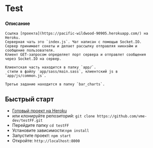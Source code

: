 #  Test

### Описание
    Ссылка [проекта](https://pacific-wildwood-90905.herokuapp.com/) на Heroku.
    Серверная чать это `index.js`. Чат написан с помощью Socket.IO. 
    Сервер принимает сокеты и делает рассылку отправляя никнэйм и сообщение пользователя. 
    Клиент GET-запросом определяет порт сервера и отправлет сообщения через Socket.IO на сервер.

    Клиентская часть находится в папку `app/`. 
     стили в файлу `app/sass/main.sass`, клиентский js в `app/js/common.js`.

    Третье задание находится в папку `bar_charts`.

## Быстрый старт
- [Готовый проект на Heroku](https://pacific-wildwood-90905.herokuapp.com/)
- или клонируйте репозиторий: `git clone https://github.com/vme-dev/testFF.git`
- Перейдите папку `cd testFF`
- Установите зависимости:`npm install`
- Запустите проект: `npm start`
- Откройте: `http://localhost:8000`

